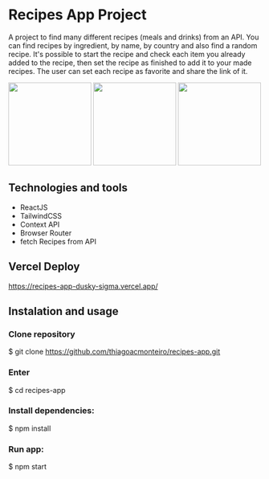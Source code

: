 # Recipes App Project

A project to find many different recipes (meals and drinks) from an API. You can find recipes by ingredient, by name, by country and also find a random recipe. It's possible to start the recipe and check each item you already added to the recipe, then set the recipe as finished to add it to your made recipes. The user can set each recipe as favorite and share the link of it.

<img height="165px" src="https://user-images.githubusercontent.com/87547650/155330201-1e5cf396-9172-46aa-ac42-40cfbca8bf41.png"/> <img height="165px" src="https://user-images.githubusercontent.com/87547650/155330576-70226b3e-d442-4ac2-bead-2b02af5f17c1.png"/> <img height="165px" src="https://user-images.githubusercontent.com/87547650/155330583-560d0bf6-4dbe-4daa-ab4d-b8637f5f027a.png"/>

## Technologies and tools
- ReactJS
- TailwindCSS
- Context API
- Browser Router
- fetch Recipes from API

## Vercel Deploy
https://recipes-app-dusky-sigma.vercel.app/

## Instalation and usage

### Clone repository
$ git clone https://github.com/thiagoacmonteiro/recipes-app.git

### Enter
$ cd recipes-app

### Install dependencies:
$ npm install

### Run app:
$ npm start
